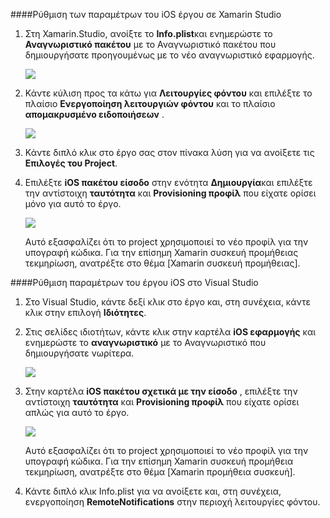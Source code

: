 ####<a name="configuring-the-ios-project-in-xamarin-studio"></a>Ρύθμιση των παραμέτρων του iOS έργου σε Xamarin Studio

1. Στη Xamarin.Studio, ανοίξτε το **Info.plist**και ενημερώστε το **Αναγνωριστικό πακέτου** με το Αναγνωριστικό πακέτου που δημιουργήσατε προηγουμένως με το νέο αναγνωριστικό εφαρμογής.

    ![](./media/app-service-mobile-xamarin-ios-configure-project/mobile-services-ios-push-21.png)

2. Κάντε κύλιση προς τα κάτω για **Λειτουργίες φόντου** και επιλέξτε το πλαίσιο **Ενεργοποίηση λειτουργιών φόντου** και το πλαίσιο **απομακρυσμένο ειδοποιήσεων** . 

    ![](./media/app-service-mobile-xamarin-ios-configure-project/mobile-services-ios-push-22.png)

3. Κάντε διπλό κλικ στο έργο σας στον πίνακα λύση για να ανοίξετε τις **Επιλογές του Project**.

4.  Επιλέξτε **iOS πακέτου είσοδο** στην ενότητα **Δημιουργία**και επιλέξτε την αντίστοιχη **ταυτότητα** και **Provisioning προφίλ** που είχατε ορίσει μόνο για αυτό το έργο. 

    ![](./media/app-service-mobile-xamarin-ios-configure-project/mobile-services-ios-push-20.png)

    Αυτό εξασφαλίζει ότι το project χρησιμοποιεί το νέο προφίλ για την υπογραφή κώδικα. Για την επίσημη Xamarin συσκευή προμήθειας τεκμηρίωση, ανατρέξτε στο θέμα [Xamarin συσκευή προμήθειας].

####<a name="configuring-the-ios-project-in-visual-studio"></a>Ρύθμιση παραμέτρων του έργου iOS στο Visual Studio

1. Στο Visual Studio, κάντε δεξί κλικ στο έργο και, στη συνέχεια, κάντε κλικ στην επιλογή **Ιδιότητες**.

2. Στις σελίδες ιδιοτήτων, κάντε κλικ στην καρτέλα **iOS εφαρμογής** και ενημερώστε το **αναγνωριστικό** με το Αναγνωριστικό που δημιουργήσατε νωρίτερα.

    ![](./media/app-service-mobile-xamarin-ios-configure-project/mobile-services-ios-push-23.png)

3. Στην καρτέλα **iOS πακέτου σχετικά με την είσοδο** , επιλέξτε την αντίστοιχη **ταυτότητα** και **Provisioning προφίλ** που είχατε ορίσει απλώς για αυτό το έργο. 

    ![](./media/app-service-mobile-xamarin-ios-configure-project/mobile-services-ios-push-24.png)

    Αυτό εξασφαλίζει ότι το project χρησιμοποιεί το νέο προφίλ για την υπογραφή κώδικα. Για την επίσημη Xamarin συσκευή προμήθεια τεκμηρίωση, ανατρέξτε στο θέμα [Xamarin προμήθεια συσκευή].

4. Κάντε διπλό κλικ Info.plist για να ανοίξετε και, στη συνέχεια, ενεργοποίηση **RemoteNotifications** στην περιοχή λειτουργίες φόντου. 



[Συσκευή Xamarin προμήθειας]: http://developer.xamarin.com/guides/ios/getting_started/installation/device_provisioning/